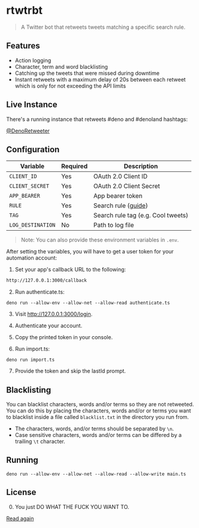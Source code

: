 # rtwtrbt

> A Twitter bot that retweets tweets matching a specific search rule.

## Features

- Action logging
- Character, term and word blacklisting
- Catching up the tweets that were missed during downtime
- Instant retweets with a maximum delay of 20s between each retweet which is
  only for not exceeding the API limits

## Live Instance

There's a running instance that retweets #deno and #denoland hashtags:

[@DenoRetweeter](https://twitter.com/DenoRetweeter)

## Configuration

| Variable          | Required | Description                                                                                                            |
| ----------------- | -------- | ---------------------------------------------------------------------------------------------------------------------- |
| `CLIENT_ID`       | Yes      | OAuth 2.0 Client ID                                                                                                    |
| `CLIENT_SECRET`   | Yes      | OAuth 2.0 Client Secret                                                                                                |
| `APP_BEARER`      | Yes      | App bearer token                                                                                                       |
| `RULE`            | Yes      | Search rule ([guide](https://developer.twitter.com/en/docs/twitter-api/tweets/filtered-stream/integrate/build-a-rule)) |
| `TAG`             | Yes      | Search rule tag (e.g. Cool tweets)                                                                                     |
| `LOG_DESTINATION` | No       | Path to log file                                                                                                       |

> Note: You can also provide these environment variables in `.env`.

After setting the variables, you will have to get a user token for your
automation account:

1. Set your app's callback URL to the following:

```txt
http://127.0.0.1:3000/callback
```

2. Run authenticate.ts:

```shell
deno run --allow-env --allow-net --allow-read authenticate.ts
```

3. Visit http://127.0.0.1:3000/login.

4. Authenticate your account.

5. Copy the printed token in your console.

6. Run import.ts:

```shell
deno run import.ts
```

7. Provide the token and skip the lastId prompt.

## Blacklisting

You can blacklist characters, words and/or terms so they are not retweeted. You
can do this by placing the characters, words and/or or terms you want to
blacklist inside a file called `blacklist.txt` in the directory you run from.

- The characters, words, and/or terms should be separated by `\n`.
- Case sensitive characters, words and/or terms can be differed by a trailing
  `\t` character.

## Running

```shell
deno run --allow-env --allow-net --allow-read --allow-write main.ts
```

## License

0. You just DO WHAT THE FUCK YOU WANT TO.

[Read again](./LICENSE)
